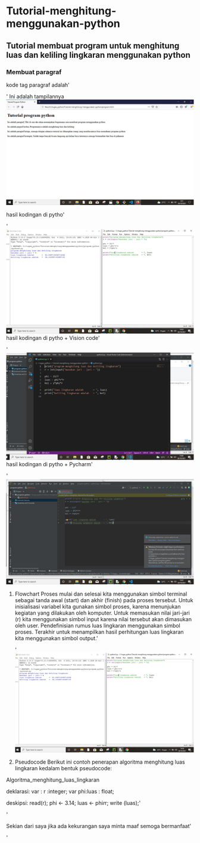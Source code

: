 # Tutorial-menghitung-menggunakan-python
## Tutorial membuat program untuk menghitung luas dan keliling lingkaran menggunakan python

### Membuat paragraf 
kode tag paragraf adalah'<p>'
Ini adalah tampilannya
![Gambar 1](screenshoot/s1.JPG)

hasil kodingan di pytho'<p>'
![Gambar 2](screenshoot/s2.JPG)
hasil kodingan di pytho + Vision code'<p>'
![Gambar 3](screenshoot/s3.JPG)
hasil kodingan di pytho + Pycharm'<p>'
![Gambar 4](screenshoot/s4.JPG)

1. Flowchart
Proses mulai dan selesai kita menggunakan simbol terminal sebagai tanda awal (start) dan akhir (finish) pada proses tersebut.
Untuk inisialisasi variabel kita gunakan simbol proses, karena menunjukan kegiatan yang dilakukan oleh komputer.
Untuk memasukan nilai jari-jari (r) kita menggunakan simbol input karena nilai tersebut akan dimasukan oleh user.
Pendefinisian rumus luas lingkaran menggunakan simbol proses.
Terakhir untuk menampilkan hasil perhitungan luas lingkaran kita menggunakan simbol output.'<P>'
![Gambar 2](screenshoot/s2.JPG)

2.  Pseudocode
Berikut ini contoh penerapan algoritma menghitung luas lingkaran kedalam bentuk pseudocode:

Algoritma_menghitung_luas_lingkaran

deklarasi:
var : r :integer;
var phi:luas : float;

deskipsi:
read(r);
phi <- 3.14;
luas <- phi*r*r;
write (luas);'<p>'

Sekian dari saya jika ada kekurangan saya minta maaf semoga bermanfaat'<p>'
